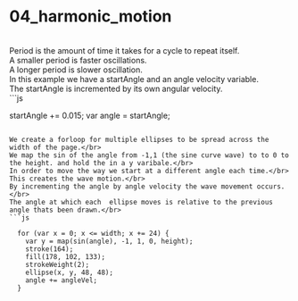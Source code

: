 # 04_harmonic_motion
</br>
Period is the amount of time it takes for a cycle to repeat itself.</br>
A smaller period is faster oscillations. </br>
A longer period is slower oscillation. </br>
In this example we have a startAngle and an angle velocity variable.  </br>
The startAngle is incremented by its own angular velocity. </br>
```js

  startAngle += 0.015;
  var angle = startAngle;
```

We create a forloop for multiple ellipses to be spread across the width of the page.</br>
We map the sin of the angle from -1,1 (the sine curve wave) to to 0 to the height. and hold the in a y varibale.</br>
In order to move the way we start at a different angle each time.</br>
This creates the wave motion.</br>
By incrementing the angle by angle velocity the wave movement occurs. </br> 
The angle at which each  ellipse moves is relative to the previous angle thats been drawn.</br>
```js

  for (var x = 0; x <= width; x += 24) {
    var y = map(sin(angle), -1, 1, 0, height);
    stroke(164);
    fill(178, 102, 133);
    strokeWeight(2);
    ellipse(x, y, 48, 48);
    angle += angleVel;
  }
```








